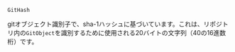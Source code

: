 ```
GitHash
```

gitオブジェクト識別子で、sha-1ハッシュに基づいています。これは、リポジトリ内の`GitObject`を識別するために使用される20バイトの文字列（40の16進数桁）です。
